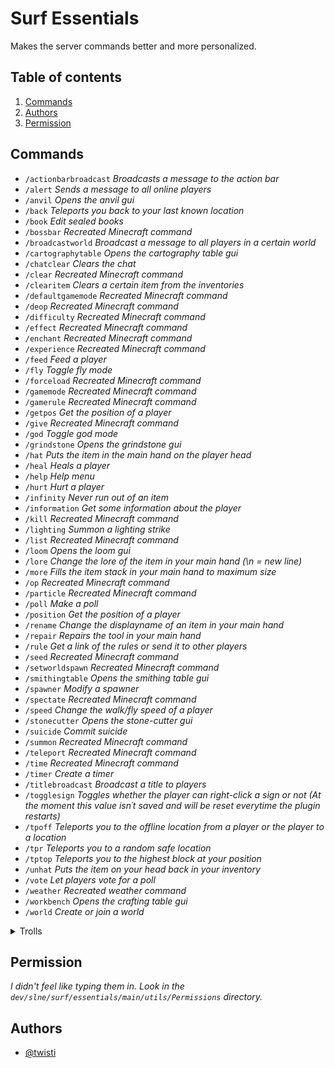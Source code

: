



# Surf Essentials


Makes the server commands better and more personalized.

## Table of contents


1. [Commands](#user-content-commands)
2. [Authors](#user-content-authors)
3. [Permission](#user-content-permission)

## Commands

- `/actionbarbroadcast` _Broadcasts a message to the action bar_
- `/alert` _Sends a message to all online players_
- `/anvil` _Opens the anvil gui_
- `/back` _Teleports you back to your last known location_
- `/book` _Edit sealed books_
- `/bossbar` _Recreated Minecraft command_
- `/broadcastworld` _Broadcast a message to all players in a certain world_
- `/cartographytable` _Opens the cartography table gui_
- `/chatclear` _Clears the chat_
- `/clear` _Recreated Minecraft command_
- `/clearitem` _Clears a certain item from the inventories_
- `/defaultgamemode` _Recreated Minecraft command_
- `/deop` _Recreated Minecraft command_
- `/difficulty` _Recreated Minecraft command_
- `/effect` _Recreated Minecraft command_
- `/enchant` _Recreated Minecraft command_
- `/experience` _Recreated Minecraft command_
- `/feed` _Feed a player_
- `/fly` _Toggle fly mode_
- `/forceload` _Recreated Minecraft command_
- `/gamemode` _Recreated Minecraft command_
- `/gamerule` _Recreated Minecraft command_
- `/getpos` _Get the position of a player_
- `/give` _Recreated Minecraft command_
- `/god` _Toggle god mode_
- `/grindstone` _Opens the grindstone gui_
- `/hat` _Puts the item in the main hand on the player head_
- `/heal` _Heals a player_
- `/help` _Help menu_
- `/hurt` _Hurt a player_
- `/infinity` _Never run out of an item_
- `/information` _Get some information about the player_
- `/kill` _Recreated Minecraft command_
- `/lighting` _Summon a lighting strike_
- `/list` _Recreated Minecraft command_
- `/loom` _Opens the loom gui_
- `/lore` _Change the lore of the item in your main hand (\n = new line)_
- `/more` _Fills the item stack in your main hand to maximum size_
- `/op` _Recreated Minecraft command_
- `/particle` _Recreated Minecraft command_
- `/poll` _Make a poll_
- `/position` _Get the position of a player_
- `/rename` _Change the displayname of an item in your main hand_
- `/repair` _Repairs the tool in your main hand_
- `/rule` _Get a link of the rules or send it to other players_
- `/seed` _Recreated Minecraft command_
- `/setworldspawn` _Recreated Minecraft command_
- `/smithingtable` _Opens the smithing table gui_
- `/spawner` _Modify a spawner_
- `/spectate` _Recreated Minecraft command_
- `/speed` _Change the walk/fly speed of a player_
- `/stonecutter` _Opens the stone-cutter gui_
- `/suicide` _Commit suicide_
- `/summon` _Recreated Minecraft command_
- `/teleport` _Recreated Minecraft command_
- `/time` _Recreated Minecraft command_
- `/timer` _Create a timer_
- `/titlebroadcast` _Broadcast a title to players_
- `/togglesign` _Toggles whether the player can right-click a sign or not (At the moment this value isn´t saved and will be reset everytime the plugin restarts)_
- `/tpoff` _Teleports you to the offline location from a player or the player to a location_
- `/tpr` _Teleports you to a random safe location_
- `/tptop` _Teleports you to the highest block at your position_
- `/unhat` _Puts the item on your head back in your inventory_
- `/vote` _Let players vote for a poll_
- `/weather` _Recreated weather command_
- `/workbench` _Opens the crafting table gui_
- `/world` _Create or join a world_

<details>  
<summary>Trolls</summary>  
<br>  

- `/troll <anvil> <target> [<duration>]` _Summons damaged Anvil above the target for the given duration_
- `/troll <bell> <target> [<duration>]` _Annoys the player with bell sounds for the given duration_
- `/troll <boom> <target>` _Creates a visual explosion and lets the target fly into the sky_
- `/troll <cage> <target> [<duration>]` _Creates a glass prison around the target and disables block breaking for the given duration_
- `/troll <demo> <target>` _Shows the target the demo-message_
- `/troll <herobrine> <target>` _Scares the target with Herobrine (disappears after reconnecting)_
- `/troll <illusioner> <target> [<amount>]` _Summon an illusioner at the target position and add a blindness effect to the target_
- `/troll <mlg> <target> <type>` _Forces the target to make the specified mlg_
- `/troll <villager> <target> [<duration>]` _Annoys the player with villager sounds for the given duration_
- `/troll <water> <target> [<duration>]` _Makes the target think that he suffers from water phobia for the given duration_

</details>  

## Permission
_I didn't feel like typing them in. Look in the `dev/slne/surf/essentials/main/utils/Permissions` directory._

## Authors

- [@twisti](https://git.slne.dev/twisti)
